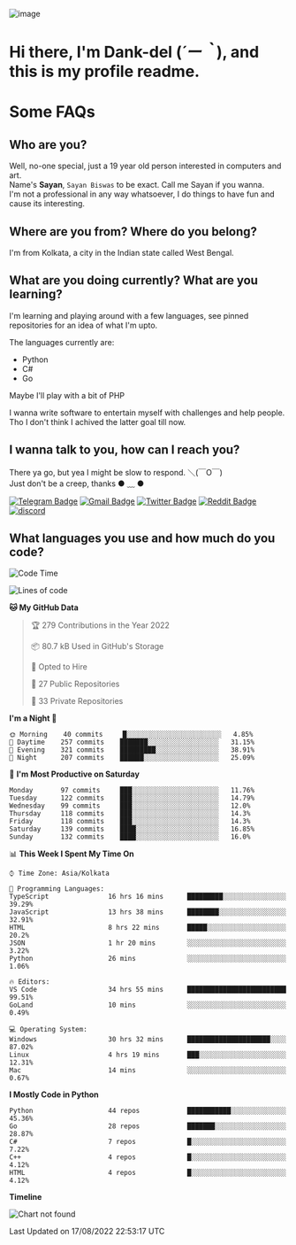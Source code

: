 ![image](https://user-images.githubusercontent.com/63096193/125182844-29f20800-e22f-11eb-8dc9-b0f2d29647bb.png)

# **Hi there, I'm Dank-del (*´ー｀*), and this is my profile readme.**
<!--  [![Profile views](https://gpvc.arturio.dev/dank-del)](https://github.com/dank-del) -->
# Some FAQs

## **Who are you?**

Well, no-one special, just a 19 year old person interested in computers and art. \
Name's **Sayan**, `Sayan Biswas` to be exact. Call me Sayan if you wanna. \
I'm not a professional in any way whatsoever, I do things to have fun and cause its interesting.

## **Where are you from? Where do you belong?**

I'm from Kolkata, a city in the Indian state called West Bengal.

## **What are you doing currently? What are you learning?**

I'm learning and playing around with a few languages, see pinned repositories for an idea of what I'm upto.

The languages currently are:

- Python
- C#
- Go

Maybe I'll play with a bit of PHP

I wanna write software to entertain myself with challenges and help people. \
Tho I don't think I achived the latter goal till now.

<!--## **Eww, I see a weeb profile.**

Can't help it, it's the best way to hide my face on this account
> Why do people hate weebs .-.

## **Cool, what more interests you?**

My interests are quite, weird. They're scattered all over the place. \
I've been fascinated by music and have studied it since the age of 6, I've performed on stage and on air but yeah now I've been away from that. I specialize in key instruments. \
Another thing that interests me is Media Production, aka, working with audio, video and broadcasting media.

> I just like art in general. also feeds the reason of me being obsessed with Japanese drawings (⋟ ﹏ ⋞)-->

## **I wanna talk to you, how can I reach you?**

There ya go, but yea I might be slow to respond. ＼(￣O￣) \
Just don't be a creep, thanks ● ﹏ ●

[![Telegram Badge](https://img.shields.io/badge/-dank_as_fuck-1ca0f1?style=flat-square&logo=telegram&logoColor=white&link=https://t.me/dank_as_fuck)](https://t.me/dank_as_fuck)
[![Gmail Badge](https://img.shields.io/badge/-chizuru@kanojo.tk-c14438?style=flat-square&logo=Gmail&logoColor=white&link=mailto:chizuru@kanojo.tk)](mailto:chizuru@kanojo.tk)
[![Twitter Badge](https://img.shields.io/twitter/follow/TheDankDel?style=social)](https://twitter.com/TheDankDel)
[![Reddit Badge](https://img.shields.io/reddit/user-karma/combined/dank_as_fuck_?style=social)](https://www.reddit.com/user/dank_as_fuck_/)
[![discord](https://discord-md-badge.vercel.app/api/shield/506536929152466945?style=social)](https://discordapp.com/users/506536929152466945)

## **What languages you use and how much do you code?**

<!--START_SECTION:waka-->
![Code Time](http://img.shields.io/badge/Code%20Time-697%20hrs%2037%20mins-blue)

![Lines of code](https://img.shields.io/badge/From%20Hello%20World%20I%27ve%20Written-832%20Thousand%20lines%20of%20code-blue)

**🐱 My GitHub Data** 

> 🏆 279 Contributions in the Year 2022
 > 
> 📦 80.7 kB Used in GitHub's Storage 
 > 
> 💼 Opted to Hire
 > 
> 📜 27 Public Repositories 
 > 
> 🔑 33 Private Repositories  
 > 
**I'm a Night 🦉** 

```text
🌞 Morning    40 commits     █░░░░░░░░░░░░░░░░░░░░░░░░   4.85% 
🌆 Daytime    257 commits    ███████░░░░░░░░░░░░░░░░░░   31.15% 
🌃 Evening    321 commits    █████████░░░░░░░░░░░░░░░░   38.91% 
🌙 Night      207 commits    ██████░░░░░░░░░░░░░░░░░░░   25.09%

```
📅 **I'm Most Productive on Saturday** 

```text
Monday       97 commits     ███░░░░░░░░░░░░░░░░░░░░░░   11.76% 
Tuesday      122 commits    ███░░░░░░░░░░░░░░░░░░░░░░   14.79% 
Wednesday    99 commits     ███░░░░░░░░░░░░░░░░░░░░░░   12.0% 
Thursday     118 commits    ███░░░░░░░░░░░░░░░░░░░░░░   14.3% 
Friday       118 commits    ███░░░░░░░░░░░░░░░░░░░░░░   14.3% 
Saturday     139 commits    ████░░░░░░░░░░░░░░░░░░░░░   16.85% 
Sunday       132 commits    ████░░░░░░░░░░░░░░░░░░░░░   16.0%

```


📊 **This Week I Spent My Time On** 

```text
⌚︎ Time Zone: Asia/Kolkata

💬 Programming Languages: 
TypeScript               16 hrs 16 mins      █████████░░░░░░░░░░░░░░░░   39.29% 
JavaScript               13 hrs 38 mins      ████████░░░░░░░░░░░░░░░░░   32.91% 
HTML                     8 hrs 22 mins       █████░░░░░░░░░░░░░░░░░░░░   20.2% 
JSON                     1 hr 20 mins        ░░░░░░░░░░░░░░░░░░░░░░░░░   3.22% 
Python                   26 mins             ░░░░░░░░░░░░░░░░░░░░░░░░░   1.06%

🔥 Editors: 
VS Code                  34 hrs 55 mins      █████████████████████████   99.51% 
GoLand                   10 mins             ░░░░░░░░░░░░░░░░░░░░░░░░░   0.49%

💻 Operating System: 
Windows                  30 hrs 32 mins      █████████████████████░░░░   87.02% 
Linux                    4 hrs 19 mins       ███░░░░░░░░░░░░░░░░░░░░░░   12.31% 
Mac                      14 mins             ░░░░░░░░░░░░░░░░░░░░░░░░░   0.67%

```

**I Mostly Code in Python** 

```text
Python                   44 repos            ███████████░░░░░░░░░░░░░░   45.36% 
Go                       28 repos            ███████░░░░░░░░░░░░░░░░░░   28.87% 
C#                       7 repos             █░░░░░░░░░░░░░░░░░░░░░░░░   7.22% 
C++                      4 repos             █░░░░░░░░░░░░░░░░░░░░░░░░   4.12% 
HTML                     4 repos             █░░░░░░░░░░░░░░░░░░░░░░░░   4.12%

```


**Timeline**

![Chart not found](https://raw.githubusercontent.com/Dank-del/Dank-del/main/charts/bar_graph.png) 


 Last Updated on 17/08/2022 22:53:17 UTC
<!--END_SECTION:waka-->

<!--## **Can I stalk your spotify?**

Um sure.

![OwO Spotify](https://spotify-recently-played-readme.vercel.app/api?user=31fdrsslnr7nvq4ytqwtw7c4rxfm&count=5)-->
